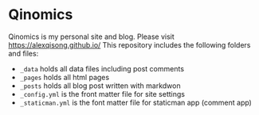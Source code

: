 # Qinomics
Qinomics is my personal site and blog. Please visit https://alexqisong.github.io/
This repository includes the following folders and files:
* `_data` holds all data files including post comments
* `_pages` holds all html pages
* `_posts` holds all blog post written with markdwon
* `_config.yml` is the front matter file for site settings
* `_staticman.yml` is the font matter file for staticman app (comment app)
